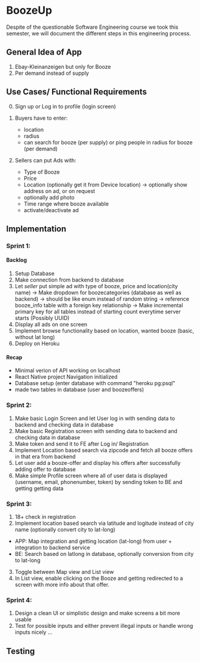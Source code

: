 # BoozeUp
Despite of the questionable Software Engineering course we took this semester, we will document the different steps in this engineering process.

## General Idea of App
1. Ebay-Kleinanzeigen but only for Booze
2. Per demand instead of supply

## Use Cases/ Functional Requirements

0. Sign up or Log in to profile (login screen)
1. Buyers have to enter:
    - location
    - radius
    - can search for booze (per supply) or ping people in radius for booze (per demand)

4. Sellers can put Ads with:
    - Type of Booze
    - Price
    - Location (optionally get it from Device location)
    -> optionally show address on ad, or on request
    - optionally add photo
    - Time range where booze available
    - activate/deactivate ad

## Implementation

### Sprint 1:
#### Backlog
1. Setup Database
2. Make connection from backend to database
3. Let *seller* put simple ad with type of booze, price and location(city name)
-> Make dropdown for boozecategories (database as well as backend) -> should be like enum instead of random string
-> reference booze_info table with a foreign key relationship
-> Make incremental primary key for all tables instead of starting count everytime server starts (Possibly UUID)
4. Display all ads on one screen
5. Implement browse functionality based on location, wanted booze (basic, without lat long)
6. Deploy on Heroku
#### Recap
- Minimal verion of API working on localhost
- React Native project Navigation initialized
- Database setup (enter database with command "heroku pg:psql"
- made two tables in database (user and boozeoffers)

### Sprint 2:
1. Make basic Login Screen and let User log in with sending data to backend and checking data in database
2. Make basic Registration screen with sending data to backend and checking data in database
3. Make token and send it to FE after Log in/ Registration
4. Implement Location based search via zipcode and fetch all booze offers in that era from backend
5. Let user add a booze-offer and display his offers after successfully adding offer to database
6. Make simple Profile screen where all of user data is displayed (username, email, phonenumber, token) by sending token to BE and getting getting data
### Sprint 3:
1. 18+ check in registration
2. Implement location based search via latitude and logitude instead of city name (optionally convert city to lat-long)
- APP: Map integration and getting location (lat-long) from user + integration to backend service
- BE: Search based on latlong in database, optionally conversion from city to lat-long
3. Toggle between Map view and List view
4. In List view, enable clicking on the Booze and getting redirected to a screen with more info about that offer.
### Sprint 4:
1. Design a clean UI or simplistic design and make screens a bit more usable
2. Test for possible inputs and either prevent illegal inputs or handle wrong inputs nicely
...
## Testing
